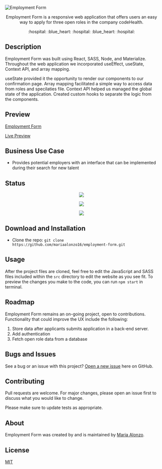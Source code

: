 ![Employment Form](https://user-images.githubusercontent.com/93888269/162584572-8916e7c7-7ae4-4c30-ba82-2a49378de76d.png"2)

<p align="center"> Employment Form is a responsive web application that offers users an easy way to apply for three open roles in the company codeHealth. </p>

<p align="center"> :hospital: :blue_heart: :hospital: :blue_heart: :hospital:</p>

## Description

Employment Form was built using React, SASS, Node, and Materialize. Throughout the web application we incorporated useEffect, useState, Context API, and array mapping.

useState provided it the opportunity to render our components to our confirmation page. Array mapping facilitated a simple way to access data from roles and specilaties file. Context API helped us managed the global state of the application. Created custom hooks to separate the logic from the components.

<!-- Creating diffrent folders for components made it easier to 


different folder for components
react router to render idiffrent pages
module
SASS one file that has all the  -->


## Preview

[Employment Form](https://user-images.githubusercontent.com/93888269/162349755-a067f298-1463-41ff-9b23-486b5a919db4.mp4)

[Live Preview](https://employment-form.netlify.app/)

## Business Use Case

- Provides potential employers with an interface that can be implemented during their search for new talent

## Status

<p align="center"> <img src="https://img.shields.io/tokei/lines/github/mariaalonzo16/employment-form" /> </p>

<p align="center"> <img src="https://img.shields.io/github/languages/count/mariaalonzo16/employment-form" /> </p>

<p align="center"> <img src="https://img.shields.io/github/repo-size/mariaalonzo16/employment-form" /> </p>

## Download and Installation

- Clone the repo: `git clone https://github.com/mariaalonzo16/employment-form.git`

## Usage

After the project files are cloned, feel free to edit the JavaScript and SASS files included within the `src` directory to edit the website as you see fit. To preview the changes you make to the code, you can run `npm start` in terminal.

## Roadmap

Employment Form remains an on-going project, open to contributions.  Functionality that could improve the UX include the following:

1) Store data after applicants submits application in a back-end server. 
2) Add authentication
3) Fetch open role data from a database

## Bugs and Issues

See a bug or an issue with this project? [Open a new issue](https://github.com/mariaalonzo16/employment-form/issues) here on GitHub.

## Contributing
Pull requests are welcome. For major changes, please open an issue first to discuss what you would like to change.

Please make sure to update tests as appropriate.

## About

Employment Form was created by and is maintained by [Maria Alonzo](https://www.linkedin.com/in/maria-jose-alonzo-claudino/).

## License
[MIT](https://choosealicense.com/licenses/mit/)